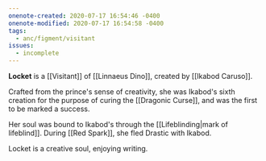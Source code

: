 ```yaml
---
onenote-created: 2020-07-17 16:54:46 -0400
onenote-modified: 2020-07-17 16:54:58 -0400
tags:
  - anc/figment/visitant
issues:
  - incomplete
---
```

**Locket** is a [[Visitant]] of [[Linnaeus Dino]], created by [[Ikabod Caruso]].

Crafted from the prince's sense of creativity, she was Ikabod's sixth creation for the purpose of curing the [[Dragonic Curse]], and was the first to be marked a success.

Her soul was bound to Ikabod's through the [[Lifeblinding|mark of lifeblind]]. During [[Red Spark]], she fled Drastic with Ikabod.

Locket is a creative soul, enjoying writing.
